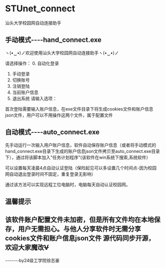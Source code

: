 # STUnet_connect
汕头大学校园网自动连接助手
## 手动模式----hand_connect.exe
ヽ(•‿•)ノ欢迎使用汕头大学校园网自动连接助手ヽ(•‿•)ノ

请选择操作：
0. 自动化登录
1. 手动登录
2. 切换账号
3. 注销登陆
4. 当前账户信息
5. 退出系统
请输入选项：

首次登陆需要输入账户信息，在exe文件目录下将生成cookies文件和账户信息json文件，用户可以不用操作这两个文件，属于配置文件

## 自动模式----auto_connect.exe
先手动运行一次输入用户账户信息，软件自动保存账户信息（或者将手动模式的hand_connect.exe目录下生成的账户信息json文件拷贝至auto_connect.exe目录下），通过将该脚本加入"任务计划程序"(该软件在win系统下搜索,系统软件）

可以设置每天凌晨4点自动认证登陆（保险起见可以多设置几个时间点-因为校园网自动退出登录时间不固定，重复登录无影响）

通过该方法可以实现远程工位电脑时，电脑每天自动认证校园网。

## 温馨提示
该软件账户配置文件未加密，但是所有文件均在本地保存，用户无需担心。与他人分享软件时无需分享cookies文件和账户信息json文件
源代码同步开源，欢迎大家魔改~~~~V~~~~
----------------------------------------------------------------------------------------------------------------------
-------by24级工学院徐志豪
